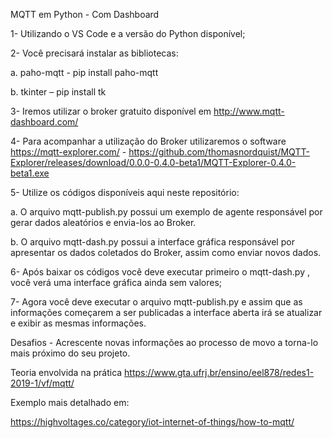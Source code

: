 MQTT em Python - Com Dashboard

1-	Utilizando o VS Code e a versão do Python disponível;

2-	Você precisará instalar as bibliotecas:

  a.	paho-mqtt -  pip install paho-mqtt
  
  b.	tkinter – pip install tk

3-	Iremos utilizar o broker gratuito disponível em http://www.mqtt-dashboard.com/

4-	Para acompanhar a utilização do Broker utilizaremos o software https://mqtt-explorer.com/   -  https://github.com/thomasnordquist/MQTT-Explorer/releases/download/0.0.0-0.4.0-beta1/MQTT-Explorer-0.4.0-beta1.exe

5- Utilize os códigos disponíveis aqui neste repositório:

  a. O arquivo mqtt-publish.py possui um exemplo de agente responsável por gerar dados aleatórios e envia-los ao Broker.
  
  b. O arquivo mqtt-dash.py possui a interface gráfica responsável por apresentar os dados coletados do Broker, assim como enviar novos dados.
  
6- Após baixar os códigos você deve executar primeiro o mqtt-dash.py , você verá uma interface gráfica ainda sem valores;

7- Agora você deve executar o arquivo mqtt-publish.py e assim que as informações começarem a ser publicadas a interface aberta irá se atualizar e exibir as mesmas informações.

Desafios - Acrescente novas informações ao processo de movo a torna-lo mais próximo do seu projeto.

Teoria envolvida na prática
https://www.gta.ufrj.br/ensino/eel878/redes1-2019-1/vf/mqtt/

Exemplo mais detalhado em:

https://highvoltages.co/category/iot-internet-of-things/how-to-mqtt/
